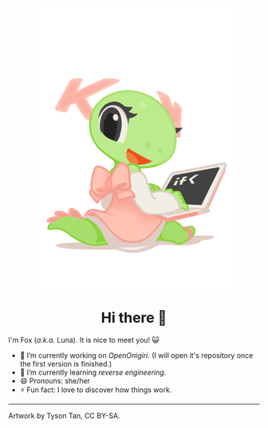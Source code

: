 <p align="center"><img src="https://github.com/FrappuccinoDev/FrappuccinoDev/raw/main/Mascot_konqi-app-dev-katie.png"></p>

<h1 align="center">Hi there 👋</h1>

I'm Fox (*a.k.a.* Luna). It is nice to meet you! 😺

- 🔭 I’m currently working on *OpenOnigiri*. (I will open it's repository once the first version is finished.)
- 🌱 I’m currently learning *reverse engineering*.
- 😄 Pronouns: she/her
- ⚡ Fun fact: I love to discover how things work.

---

Artwork by Tyson Tan, CC BY-SA.
